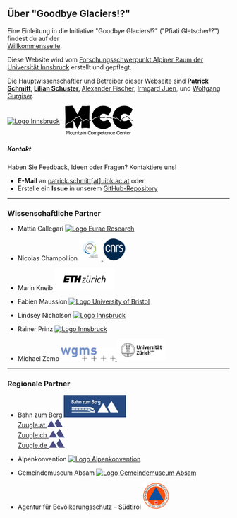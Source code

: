 ## Über "Goodbye Glaciers!?"  

Eine Einleitung in die Initiative "Goodbye Glaciers!?" ("Pfiati Gletscher!?") findest du auf der  
<a href="{{ site.baseurl }}/">Willkommensseite</a>.  

<p>  
  Diese Website wird vom  
  <a href="https://www.uibk.ac.at/de/alpinerraum/">Forschungsschwerpunkt Alpiner Raum der Universität Innsbruck</a> erstellt und gepflegt.  
</p>  

<p>  
  Die Hauptwissenschaftler und Betreiber dieser Webseite sind  
  <strong> <a href="https://www.uibk.ac.at/de/acinn/people/patrick-schmitt/">Patrick Schmitt</a>,  
  <a href="https://lilianschuster.github.io/">Lilian Schuster</a>, </strong>  
  <a href="https://github.com/afisc">Alexander Fischer</a>,  
  <a href="https://www.uibk.ac.at/de/alpinerraum/team/irmgard-juen/">Irmgard Juen</a>,  
  und <a href="https://www.uibk.ac.at/de/acinn/people/wolfgang-gurgiser/">Wolfgang Gurgiser</a>.  
</p>  

<div style="display: flex; align-items: center; gap: 10px;">
  <a href="https://www.uibk.ac.at/de/">  
    <img src="/assets/images/logos/logo_uibk.jpg" alt="Logo Innsbruck" style="height: 80px; width: auto;" />  
  </a>  
  <img src="/assets/images/logos/logo_mcc_ibk.png" alt="Logo Mountain Competence Center" style="height: 70px; width: auto;" />  
</div>

##### Kontakt  

Haben Sie Feedback, Ideen oder Fragen? Kontaktiere uns!  

- **E-Mail** an [patrick.schmitt[at]uibk.ac.at](mailto:patrick.schmitt@uibk.ac.at) oder  
- Erstelle ein **Issue** in unserem [GitHub-Repository](https://github.com/pat-schmitt/goodbye_glaciers/issues)  

---

### Wissenschaftliche Partner  
- Mattia Callegari   <a href="https://www.eurac.edu/de">
    <img src="/assets/images/logos/Eurac_Research_logo.png" alt="Logo Eurac Research" style="height: 50px; width: auto;" />
  </a>
- Nicolas Champollion
  <a href="https://www.ige-grenoble.fr/?lang=en">
    <img src="/assets/images/logos/logoIGE_Color.png" alt="Logo Universite Grenoble Alpes" style="height: 50px; width: auto;" />
  </a>
  <a href="https://www.cnrs.fr/en">
    <img src="/assets/images/logos/LOGO_CNRS_BLEU.png" alt="Logo CNRS" style="height: 50px; width: auto;" />
  </a>

- Marin Kneib
  <a href="https://ethz.ch/en.html">
    <img src="/assets/images/logos/logo_eth.png" alt="Logo ETH Zürich" style="height: 50px; width: auto;" />
  </a>

- Fabien Maussion 
  <a href="https://www.bristol.ac.uk/">
    <img src="/assets/images/logos/logo_bristol.svg" alt="Logo University of Bristol" style="height: 50px; width: auto;" />
  </a>

- Lindsey Nicholson
  <a href="https://www.uibk.ac.at/en/">
    <img src="/assets/images/logos/logo_uibk.jpg" alt="Logo Innsbruck" style="width: auto; height: 50px;" />
  </a>

- Rainer Prinz
  <a href="https://www.uibk.ac.at/en/">
    <img src="/assets/images/logos/logo_uibk.jpg" alt="Logo Innsbruck" style="width: auto; height: 50px;" />
  </a>

- Michael Zemp
  <a href="https://wgms.ch/">
    <img src="/assets/images/logos/wgms-logo.png" alt="Logo WGMS" style="height: 30px; width: auto;" />
  </a>
  <a href="https://www.uzh.ch/en.html">
    <img src="/assets/images/logos/Universität_Zürich_logo.png" alt="Logo Universität_Zürich" style="height: 50px; width: auto;" />
  </a>

---

### Regionale Partner  
- Bahn zum Berg <a href="https://www.bahn-zum-berg.at"><img src="/assets/images/logos/logo_bahn_zum_berg.png" alt="Logo Bahn zum Berg" style="height: 50px; width: auto;" />  
  </a> [Zuugle.at <img src="/assets/images/logos/logo_zuugle_small.png" alt="Logo Zuugle.at" style="height: 20px; width: auto;" /> ](https://www.zuugle.at)  
[Zuugle.ch <img src="/assets/images/logos/logo_zuugle_small.png" alt="Logo Zuugle.at" style="height: 20px; width: auto;" /> ](https://www.zuugle.ch)  
[Zuugle.de <img src="/assets/images/logos/logo_zuugle_small.png" alt="Logo Zuugle.at" style="height: 20px; width: auto;" /> ](https://www.zuugle.de)  
- Alpenkonvention <a href="https://www.alpconv.org/de/"><img src="/assets/images/logos/logo_alpenkonvention.png" alt="Logo Alpenkonvention" style="height: 50px; width: auto;"/></a>  

- Gemeindemuseum Absam <a href="https://www.absammuseum.at/"><img src="/assets/images/logos/Museum_Absam_Logo.png" alt="Logo Gemeindemuseum Absam" style="height: 50px; width: auto;"/></a>

- Agentur für Bevölkerungsschutz – Südtirol <a href="https://bevoelkerungsschutz.provinz.bz.it/de/home">
    <img src="/assets/images/logos/bevoelkerungsschutz_bozen_logo.png" alt="Agentur für Bevölkerungsschutz – Südtirol" style="height: 60px; width: auto;" />
  </a>